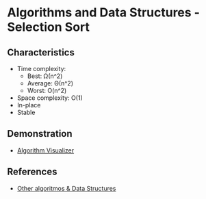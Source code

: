# Algorithms and Data Structures - Selection Sort


## Characteristics

- Time complexity:
    - Best: Ω(n^2)
    - Average: Θ(n^2)
    - Worst: O(n^2)
- Space complexity: O(1)
- In-place
- Stable


## Demonstration
- [Algorithm Visualizer](https://algorithm-visualizer.org/brute-force/selection-sort)



## References
- [Other algoritmos & Data Structures](https://github.com/NelsonBN/algorithms-data-structures)
